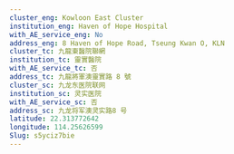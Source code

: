 ```yaml
---
cluster_eng: Kowloon East Cluster
institution_eng: Haven of Hope Hospital
with_AE_service_eng: No
address_eng: 8 Haven of Hope Road, Tseung Kwan O, KLN
cluster_tc: 九龍東醫院聯網
institution_tc: 靈實醫院
with_AE_service_tc: 否
address_tc: 九龍將軍澳靈實路 8 號
cluster_sc: 九龙东医院联网
institution_sc: 灵实医院
with_AE_service_sc: 否
address_sc: 九龙将军澳灵实路8 号
latitude: 22.313772642
longitude: 114.25626599
Slug: s5yciz7bie
---
```

